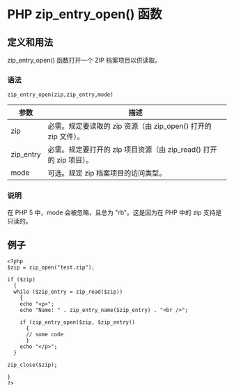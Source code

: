 # PHP zip_entry_open() 函数



## 定义和用法

zip_entry_open() 函数打开一个 ZIP 档案项目以供读取。

### 语法

```
zip_entry_open(zip,zip_entry,mode)
```

| 参数 | 描述 |
| --- | --- |
| zip | 必需。规定要读取的 zip 资源（由 zip_open() 打开的 zip 文件）。 |
| zip_entry | 必需。规定要打开的 zip 项目资源（由 zip_read() 打开的 zip 项目）。 |
| mode | 可选。规定 zip 档案项目的访问类型。 |

### 说明

在 PHP 5 中，mode 会被忽略，且总为 "rb"。这是因为在 PHP 中的 zip 支持是只读的。

## 例子

```
<?php
$zip = zip_open("test.zip");

if ($zip)
  {
  while ($zip_entry = zip_read($zip))
    {
    echo "<p>";
    echo "Name: " . zip_entry_name($zip_entry) . "<br />";

    if (zip_entry_open($zip, $zip_entry))
      {
      // some code
      }
    echo "</p>";
  }

zip_close($zip);

}
?>
```



